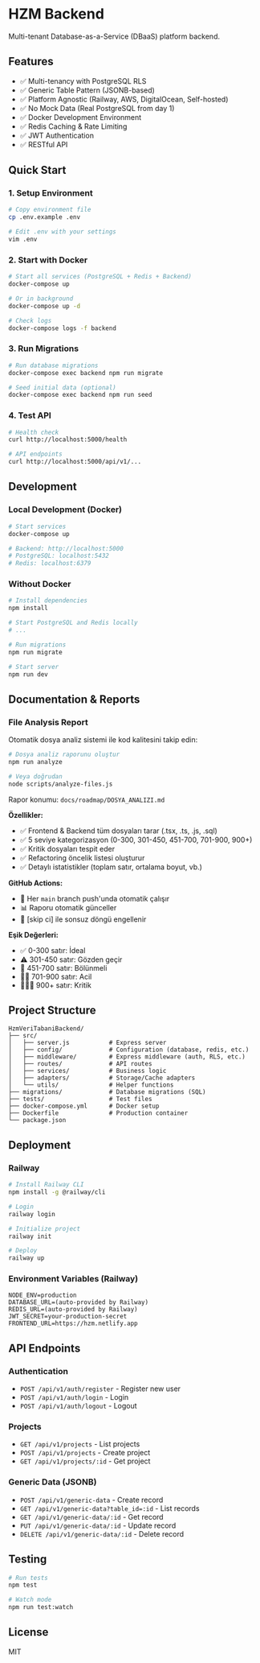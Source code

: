 # HZM Backend

Multi-tenant Database-as-a-Service (DBaaS) platform backend.

## Features

- ✅ Multi-tenancy with PostgreSQL RLS
- ✅ Generic Table Pattern (JSONB-based)
- ✅ Platform Agnostic (Railway, AWS, DigitalOcean, Self-hosted)
- ✅ No Mock Data (Real PostgreSQL from day 1)
- ✅ Docker Development Environment
- ✅ Redis Caching & Rate Limiting
- ✅ JWT Authentication
- ✅ RESTful API

## Quick Start

### 1. Setup Environment

```bash
# Copy environment file
cp .env.example .env

# Edit .env with your settings
vim .env
```

### 2. Start with Docker

```bash
# Start all services (PostgreSQL + Redis + Backend)
docker-compose up

# Or in background
docker-compose up -d

# Check logs
docker-compose logs -f backend
```

### 3. Run Migrations

```bash
# Run database migrations
docker-compose exec backend npm run migrate

# Seed initial data (optional)
docker-compose exec backend npm run seed
```

### 4. Test API

```bash
# Health check
curl http://localhost:5000/health

# API endpoints
curl http://localhost:5000/api/v1/...
```

## Development

### Local Development (Docker)

```bash
# Start services
docker-compose up

# Backend: http://localhost:5000
# PostgreSQL: localhost:5432
# Redis: localhost:6379
```

### Without Docker

```bash
# Install dependencies
npm install

# Start PostgreSQL and Redis locally
# ...

# Run migrations
npm run migrate

# Start server
npm run dev
```

## Documentation & Reports

### File Analysis Report

Otomatik dosya analiz sistemi ile kod kalitesini takip edin:

```bash
# Dosya analiz raporunu oluştur
npm run analyze

# Veya doğrudan
node scripts/analyze-files.js
```

Rapor konumu: `docs/roadmap/DOSYA_ANALIZI.md`

**Özellikler:**
- ✅ Frontend & Backend tüm dosyaları tarar (.tsx, .ts, .js, .sql)
- ✅ 5 seviye kategorizasyon (0-300, 301-450, 451-700, 701-900, 900+)
- ✅ Kritik dosyaları tespit eder
- ✅ Refactoring öncelik listesi oluşturur
- ✅ Detaylı istatistikler (toplam satır, ortalama boyut, vb.)

**GitHub Actions:**
- 🤖 Her `main` branch push'unda otomatik çalışır
- 📊 Raporu otomatik günceller
- 🔄 [skip ci] ile sonsuz döngü engellenir

**Eşik Değerleri:**
- ✅ 0-300 satır: İdeal
- ⚠️ 301-450 satır: Gözden geçir
- 🔴 451-700 satır: Bölünmeli
- 🔴🔴 701-900 satır: Acil
- 🔴🔴🔴 900+ satır: Kritik

## Project Structure

```
HzmVeriTabaniBackend/
├── src/
│   ├── server.js           # Express server
│   ├── config/             # Configuration (database, redis, etc.)
│   ├── middleware/         # Express middleware (auth, RLS, etc.)
│   ├── routes/             # API routes
│   ├── services/           # Business logic
│   ├── adapters/           # Storage/Cache adapters
│   └── utils/              # Helper functions
├── migrations/             # Database migrations (SQL)
├── tests/                  # Test files
├── docker-compose.yml      # Docker setup
├── Dockerfile              # Production container
└── package.json
```

## Deployment

### Railway

```bash
# Install Railway CLI
npm install -g @railway/cli

# Login
railway login

# Initialize project
railway init

# Deploy
railway up
```

### Environment Variables (Railway)

```
NODE_ENV=production
DATABASE_URL=(auto-provided by Railway)
REDIS_URL=(auto-provided by Railway)
JWT_SECRET=your-production-secret
FRONTEND_URL=https://hzm.netlify.app
```

## API Endpoints

### Authentication
- `POST /api/v1/auth/register` - Register new user
- `POST /api/v1/auth/login` - Login
- `POST /api/v1/auth/logout` - Logout

### Projects
- `GET /api/v1/projects` - List projects
- `POST /api/v1/projects` - Create project
- `GET /api/v1/projects/:id` - Get project

### Generic Data (JSONB)
- `POST /api/v1/generic-data` - Create record
- `GET /api/v1/generic-data?table_id=:id` - List records
- `GET /api/v1/generic-data/:id` - Get record
- `PUT /api/v1/generic-data/:id` - Update record
- `DELETE /api/v1/generic-data/:id` - Delete record

## Testing

```bash
# Run tests
npm test

# Watch mode
npm run test:watch
```

## License

MIT


